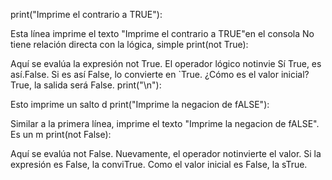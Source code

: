 print("Imprime el contrario a TRUE"):

Esta línea imprime el texto "Imprime el contrario a TRUE"en el consola
No tiene relación directa con la lógica, simple
print(not True):

Aquí se evalúa la expresión not True.
El operador lógico notinvie
Sí True, es así.False.
Si es así False, lo convierte en `True.
¿Cómo es el valor inicial?True, la salida será False.
print("\n"):

Esto imprime un salto d
print("Imprime la negacion de fALSE"):

Similar a la primera línea, imprime el texto "Imprime la negacion de fALSE". Es un m
print(not False):

Aquí se evalúa not False.
Nuevamente, el operador notinvierte el valor.
Si la expresión es False, la conviTrue.
Como el valor inicial es False, la sTrue.

